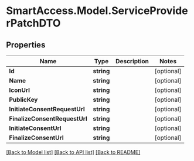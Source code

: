 # SmartAccess.Model.ServiceProviderPatchDTO

## Properties

Name | Type | Description | Notes
------------ | ------------- | ------------- | -------------
**Id** | **string** |  | [optional] 
**Name** | **string** |  | [optional] 
**IconUrl** | **string** |  | [optional] 
**PublicKey** | **string** |  | [optional] 
**InitiateConsentRequestUrl** | **string** |  | [optional] 
**FinalizeConsentRequestUrl** | **string** |  | [optional] 
**InitiateConsentUrl** | **string** |  | [optional] 
**FinalizeConsentUrl** | **string** |  | [optional] 

[[Back to Model list]](../README.md#documentation-for-models) [[Back to API list]](../README.md#documentation-for-api-endpoints) [[Back to README]](../README.md)

